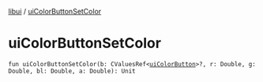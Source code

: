 [libui](index.md) / [uiColorButtonSetColor](./ui-color-button-set-color.md)

# uiColorButtonSetColor

`fun uiColorButtonSetColor(b: CValuesRef<`[`uiColorButton`](ui-color-button.md)`>?, r: Double, g: Double, bl: Double, a: Double): Unit`